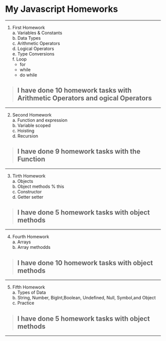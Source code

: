 # My Javascript Homeworks 
***
1. First Homework <br />
    a. Variables & Constants <br />
    b. Data Types <br />
    c. Arithmetic Operators <br />
    d. Logical Operators <br />
    e. Type Conversions <br />
    f. Loop
      * for
      * while
      * do while
>## I have done 10 homework tasks with Arithmetic Operators and ogical Operators
***

2. Second Homework <br />
    a. Function and expression <br />
    b. Variable scoped <br />
    c. Hoisting <br />
    d. Recursion <br />

>## I have done 9 homework tasks with the Function
***

3. Tirth Homework <br />
    a. Objects <br />
    b. Object methods % this <br />
    c. Constructor <br />
    d. Getter setter <br />
>## I have done 5 homework tasks with object methods
***

4. Fourth Homework <br />
    a. Arrays <br />
    b. Array methodds <br />
>## I have done 10 homework tasks with object methods
***

5. Fifth Homework <br />
    a. Types of Data <br />
    b. String, Number, BigInt,Boolean, Undefined, Null, Symbol,and Object <br />
    c. Practice <br />
>## I have done 5 homework tasks with object methods
***


    

      
